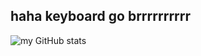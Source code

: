 <!-- #######  YAY, I AM THE SOURCE EDITOR! #########-->
<h2>haha keyboard go brrrrrrrrrr</h2>

![my GitHub stats](https://github-readme-stats.vercel.app/api?username=realhardik18&show_icons=true&theme=dark)
